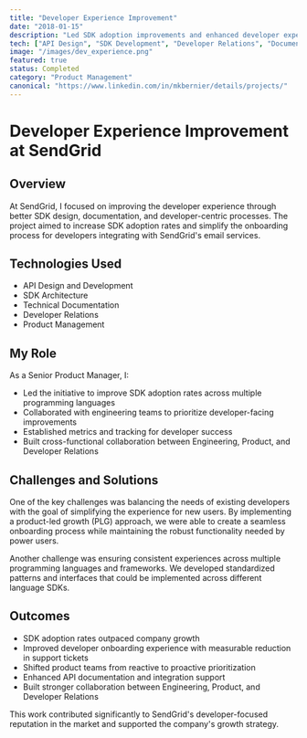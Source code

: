 ```yaml
---
title: "Developer Experience Improvement"
date: "2018-01-15"
description: "Led SDK adoption improvements and enhanced developer experience at SendGrid."
tech: ["API Design", "SDK Development", "Developer Relations", "Documentation"]
image: "/images/dev_experience.png"
featured: true
status: Completed
category: "Product Management"
canonical: "https://www.linkedin.com/in/mkbernier/details/projects/"
---
```


# Developer Experience Improvement at SendGrid

## Overview

At SendGrid, I focused on improving the developer experience through better SDK design, documentation, and developer-centric processes. The project aimed to increase SDK adoption rates and simplify the onboarding process for developers integrating with SendGrid's email services.

## Technologies Used

- API Design and Development
- SDK Architecture
- Technical Documentation
- Developer Relations
- Product Management

## My Role

As a Senior Product Manager, I:
- Led the initiative to improve SDK adoption rates across multiple programming languages
- Collaborated with engineering teams to prioritize developer-facing improvements
- Established metrics and tracking for developer success
- Built cross-functional collaboration between Engineering, Product, and Developer Relations

## Challenges and Solutions

One of the key challenges was balancing the needs of existing developers with the goal of simplifying the experience for new users. By implementing a product-led growth (PLG) approach, we were able to create a seamless onboarding process while maintaining the robust functionality needed by power users.

Another challenge was ensuring consistent experiences across multiple programming languages and frameworks. We developed standardized patterns and interfaces that could be implemented across different language SDKs.

## Outcomes

- SDK adoption rates outpaced company growth
- Improved developer onboarding experience with measurable reduction in support tickets
- Shifted product teams from reactive to proactive prioritization
- Enhanced API documentation and integration support
- Built stronger collaboration between Engineering, Product, and Developer Relations

This work contributed significantly to SendGrid's developer-focused reputation in the market and supported the company's growth strategy. 